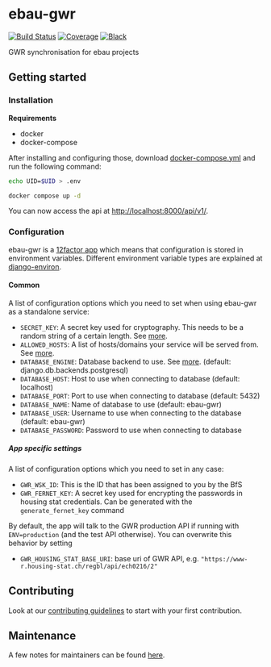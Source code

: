 # ebau-gwr

[![Build Status](https://github.com/inosca/ebau-gwr/workflows/Tests/badge.svg)](https://github.com/inosca/ebau-gwr/actions?query=workflow%3ATests)
[![Coverage](https://img.shields.io/badge/coverage-100%25-brightgreen.svg)](https://github.com/inosca/ebau-gwr/blob/main/pyproject.toml#L99)
[![Black](https://img.shields.io/badge/code%20style-black-000000.svg)](https://github.com/inosca/ebau-gwr)

GWR synchronisation for ebau projects

## Getting started

### Installation

**Requirements**

- docker
- docker-compose

After installing and configuring those, download [docker-compose.yml](https://raw.githubusercontent.com/inosca/ebau-gwr/main/docker-compose.yml) and run the following command:

```bash
echo UID=$UID > .env

docker compose up -d
```

You can now access the api at [http://localhost:8000/api/v1/](http://localhost:8000/api/v1/).

### Configuration

ebau-gwr is a [12factor app](https://12factor.net/) which means that configuration is stored in environment variables.
Different environment variable types are explained at [django-environ](https://github.com/joke2k/django-environ#supported-types).

#### Common

A list of configuration options which you need to set when using ebau-gwr as a
standalone service:

- `SECRET_KEY`: A secret key used for cryptography. This needs to be a random string of a certain length. See [more](https://docs.djangoproject.com/en/2.1/ref/settings/#std:setting-SECRET_KEY).
- `ALLOWED_HOSTS`: A list of hosts/domains your service will be served from. See [more](https://docs.djangoproject.com/en/2.1/ref/settings/#allowed-hosts).
- `DATABASE_ENGINE`: Database backend to use. See [more](https://docs.djangoproject.com/en/2.1/ref/settings/#std:setting-DATABASE-ENGINE). (default: django.db.backends.postgresql)
- `DATABASE_HOST`: Host to use when connecting to database (default: localhost)
- `DATABASE_PORT`: Port to use when connecting to database (default: 5432)
- `DATABASE_NAME`: Name of database to use (default: ebau-gwr)
- `DATABASE_USER`: Username to use when connecting to the database (default: ebau-gwr)
- `DATABASE_PASSWORD`: Password to use when connecting to database

##### App specific settings

A list of configuration options which you need to set in any case:

- `GWR_WSK_ID`: This is the ID that has been assigned to you by the BfS
- `GWR_FERNET_KEY`: A secret key used for encrypting the passwords in housing stat credentials. Can be generated with the `generate_fernet_key` command

By default, the app will talk to the GWR production API if running with `ENV=production` (and the test API otherwise). You can overwrite this behavior by setting

- `GWR_HOUSING_STAT_BASE_URI`: base uri of GWR API, e.g. `"https://www-r.housing-stat.ch/regbl/api/ech0216/2"`

## Contributing

Look at our [contributing guidelines](CONTRIBUTING.md) to start with your first contribution.

## Maintenance

A few notes for maintainers can be found [here](MAINTENANCE.md).
